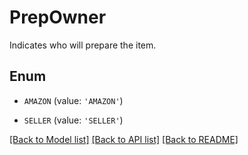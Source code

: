 # PrepOwner

Indicates who will prepare the item.

## Enum

* `AMAZON` (value: `'AMAZON'`)

* `SELLER` (value: `'SELLER'`)

[[Back to Model list]](../README.md#documentation-for-models) [[Back to API list]](../README.md#documentation-for-api-endpoints) [[Back to README]](../README.md)


